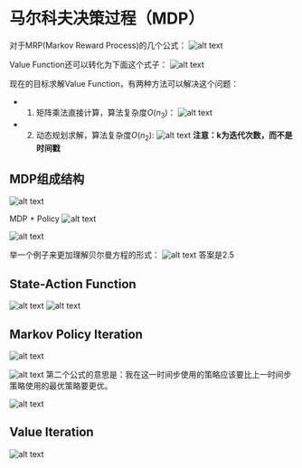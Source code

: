 # 马尔科夫决策过程（MDP）

对于MRP(Markov Reward Process)的几个公式：
![alt text](../images/image-6.png)

Value Function还可以转化为下面这个式子：
![alt text](../images/image-7.png)

现在的目标求解Value Function，有两种方法可以解决这个问题：

- 1. 矩阵乘法直接计算，算法复杂度$O(n_3)$：
![alt text](../images/image-8.png)

- 2. 动态规划求解，算法复杂度$O(n_2)$:
![alt text](../images/image-9.png)
**注意：k为迭代次数，而不是时间戳**

## MDP组成结构

![alt text](../images/image-10.png)

MDP + Policy
![alt text](../images/image-11.png)


![alt text](../images/image-12.png)

举一个例子来更加理解贝尔曼方程的形式：
![alt text](../images/image-13.png)
答案是2.5

## State-Action Function 
![alt text](../images/image-15.png)
![alt text](../images/image-14.png)

## Markov Policy Iteration
![alt text](../images/image-17.png)

![alt text](../images/image-16.png)
第二个公式的意思是：我在这一时间步使用的策略应该要比上一时间步策略使用的最优策略要更优。

![alt text](../images/image-18.png)

## Value Iteration

![alt text](../images/image-19.png)